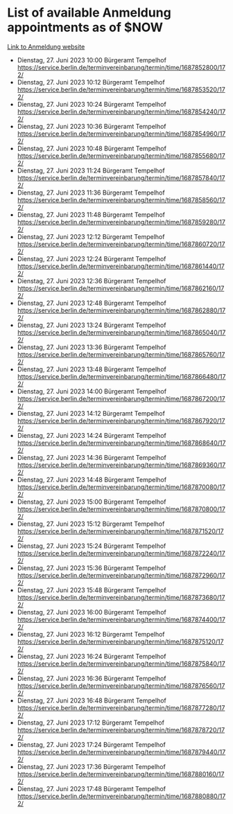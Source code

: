 # List of available Anmeldung appointments as of $NOW
[Link to Anmeldung website](https://service.berlin.de/terminvereinbarung/termin/tag.php?termin=1&anliegen[]=120686&dienstleisterlist=122210,122217,327316,122219,327312,122227,327314,122231,327346,122243,327348,122254,122252,329742,122260,329745,122262,329748,122271,327278,122273,327274,122277,327276,330436,122280,327294,122282,327290,122284,327292,122291,327270,122285,327266,122286,327264,122296,327268,150230,329760,122297,327286,122294,327284,122312,329763,122314,329775,122304,327330,122311,327334,122309,327332,317869,122281,327352,122279,329772,122283,122276,327324,122274,327326,122267,329766,122246,327318,122251,327320,122257,327322,122208,327298,122226,327300&herkunft=http%3A%2F%2Fservice.berlin.de%2Fdienstleistung%2F120686%2F)
- Dienstag, 27. Juni 2023 10:00 Bürgeramt Tempelhof https://service.berlin.de/terminvereinbarung/termin/time/1687852800/172/
- Dienstag, 27. Juni 2023 10:12 Bürgeramt Tempelhof https://service.berlin.de/terminvereinbarung/termin/time/1687853520/172/
- Dienstag, 27. Juni 2023 10:24 Bürgeramt Tempelhof https://service.berlin.de/terminvereinbarung/termin/time/1687854240/172/
- Dienstag, 27. Juni 2023 10:36 Bürgeramt Tempelhof https://service.berlin.de/terminvereinbarung/termin/time/1687854960/172/
- Dienstag, 27. Juni 2023 10:48 Bürgeramt Tempelhof https://service.berlin.de/terminvereinbarung/termin/time/1687855680/172/
- Dienstag, 27. Juni 2023 11:24 Bürgeramt Tempelhof https://service.berlin.de/terminvereinbarung/termin/time/1687857840/172/
- Dienstag, 27. Juni 2023 11:36 Bürgeramt Tempelhof https://service.berlin.de/terminvereinbarung/termin/time/1687858560/172/
- Dienstag, 27. Juni 2023 11:48 Bürgeramt Tempelhof https://service.berlin.de/terminvereinbarung/termin/time/1687859280/172/
- Dienstag, 27. Juni 2023 12:12 Bürgeramt Tempelhof https://service.berlin.de/terminvereinbarung/termin/time/1687860720/172/
- Dienstag, 27. Juni 2023 12:24 Bürgeramt Tempelhof https://service.berlin.de/terminvereinbarung/termin/time/1687861440/172/
- Dienstag, 27. Juni 2023 12:36 Bürgeramt Tempelhof https://service.berlin.de/terminvereinbarung/termin/time/1687862160/172/
- Dienstag, 27. Juni 2023 12:48 Bürgeramt Tempelhof https://service.berlin.de/terminvereinbarung/termin/time/1687862880/172/
- Dienstag, 27. Juni 2023 13:24 Bürgeramt Tempelhof https://service.berlin.de/terminvereinbarung/termin/time/1687865040/172/
- Dienstag, 27. Juni 2023 13:36 Bürgeramt Tempelhof https://service.berlin.de/terminvereinbarung/termin/time/1687865760/172/
- Dienstag, 27. Juni 2023 13:48 Bürgeramt Tempelhof https://service.berlin.de/terminvereinbarung/termin/time/1687866480/172/
- Dienstag, 27. Juni 2023 14:00 Bürgeramt Tempelhof https://service.berlin.de/terminvereinbarung/termin/time/1687867200/172/
- Dienstag, 27. Juni 2023 14:12 Bürgeramt Tempelhof https://service.berlin.de/terminvereinbarung/termin/time/1687867920/172/
- Dienstag, 27. Juni 2023 14:24 Bürgeramt Tempelhof https://service.berlin.de/terminvereinbarung/termin/time/1687868640/172/
- Dienstag, 27. Juni 2023 14:36 Bürgeramt Tempelhof https://service.berlin.de/terminvereinbarung/termin/time/1687869360/172/
- Dienstag, 27. Juni 2023 14:48 Bürgeramt Tempelhof https://service.berlin.de/terminvereinbarung/termin/time/1687870080/172/
- Dienstag, 27. Juni 2023 15:00 Bürgeramt Tempelhof https://service.berlin.de/terminvereinbarung/termin/time/1687870800/172/
- Dienstag, 27. Juni 2023 15:12 Bürgeramt Tempelhof https://service.berlin.de/terminvereinbarung/termin/time/1687871520/172/
- Dienstag, 27. Juni 2023 15:24 Bürgeramt Tempelhof https://service.berlin.de/terminvereinbarung/termin/time/1687872240/172/
- Dienstag, 27. Juni 2023 15:36 Bürgeramt Tempelhof https://service.berlin.de/terminvereinbarung/termin/time/1687872960/172/
- Dienstag, 27. Juni 2023 15:48 Bürgeramt Tempelhof https://service.berlin.de/terminvereinbarung/termin/time/1687873680/172/
- Dienstag, 27. Juni 2023 16:00 Bürgeramt Tempelhof https://service.berlin.de/terminvereinbarung/termin/time/1687874400/172/
- Dienstag, 27. Juni 2023 16:12 Bürgeramt Tempelhof https://service.berlin.de/terminvereinbarung/termin/time/1687875120/172/
- Dienstag, 27. Juni 2023 16:24 Bürgeramt Tempelhof https://service.berlin.de/terminvereinbarung/termin/time/1687875840/172/
- Dienstag, 27. Juni 2023 16:36 Bürgeramt Tempelhof https://service.berlin.de/terminvereinbarung/termin/time/1687876560/172/
- Dienstag, 27. Juni 2023 16:48 Bürgeramt Tempelhof https://service.berlin.de/terminvereinbarung/termin/time/1687877280/172/
- Dienstag, 27. Juni 2023 17:12 Bürgeramt Tempelhof https://service.berlin.de/terminvereinbarung/termin/time/1687878720/172/
- Dienstag, 27. Juni 2023 17:24 Bürgeramt Tempelhof https://service.berlin.de/terminvereinbarung/termin/time/1687879440/172/
- Dienstag, 27. Juni 2023 17:36 Bürgeramt Tempelhof https://service.berlin.de/terminvereinbarung/termin/time/1687880160/172/
- Dienstag, 27. Juni 2023 17:48 Bürgeramt Tempelhof https://service.berlin.de/terminvereinbarung/termin/time/1687880880/172/
